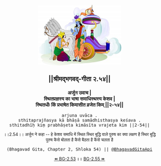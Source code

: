 <center><img src="../../asset/BG.png" alt="#API #bhagavadgitaapi #slok #nodejs #js #api #gitaapi #krishna #hinduism #vedic #ISKCON #shreemadbhagavadgita #technology"/>
<h2>||श्रीमद्‍भगवद्‍-गीता २.५४||</h2>
<h3>अर्जुन उवाच |<br/>स्थितप्रज्ञस्य का भाषा समाधिस्थस्य केशव |<br/>स्थितधीः किं प्रभाषेत किमासीत व्रजेत किम् ||२-५४||</h3>
<pre>arjuna uvāca .<br/>sthitaprajñasya kā bhāṣā samādhisthasya keśava .<br/>sthitadhīḥ kiṃ prabhāṣeta kimāsīta vrajeta kim ||2-54||</pre>
<p>।।2.54।। अर्जुन ने कहा -- हे केशव  समाधि में स्थित स्थिर बुद्धि वाले पुरुष का क्या लक्षण है स्थिर बुद्धि पुरुष कैसे बोलता है कैसे बैठता है  कैसे चलता है</p>
<pre>(Bhagavad Gita, Chapter 2, Shloka 54) || <a href="https://twitter.com/bhagavadgitaapi">@BhagavadGitaApi</a></pre><a href="../../2/53">⏪  BG-2.53</a><b>        ।।        </b><a href="../../2/55">BG-2.55  ⏩</a></center></center>